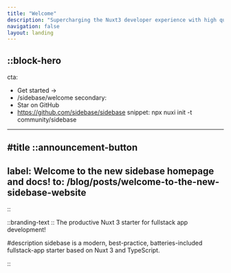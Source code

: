 ```yaml
---
title: "Welcome"
description: "Supercharging the Nuxt3 developer experience with high quality modules and tools!"
navigation: false
layout: landing
---
```


::block-hero
---
cta:
  - Get started →
  - /sidebase/welcome
secondary:
  - Star on GitHub
  - https://github.com/sidebase/sidebase
snippet: npx nuxi init -t community/sidebase
---

#title
::announcement-button
---
label: Welcome to the new sidebase homepage and docs!
to: /blog/posts/welcome-to-the-new-sidebase-website
---
::

::branding-text
::
The productive Nuxt 3 starter for fullstack app development!

#description
sidebase is a modern, best-practice, batteries-included fullstack-app starter based on Nuxt 3 and TypeScript.

::

